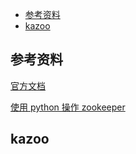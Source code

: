 - [参考资料](#参考资料)
- [kazoo](#kazoo)

## 参考资料

[官方文档](https://kazoo.readthedocs.io/en/latest/api/client.html)

[使用 python 操作 zookeeper](https://blog.csdn.net/zzddada/article/details/119331503)

## kazoo
